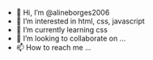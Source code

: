 - 👋 Hi, I’m @alineborges2006
- 👀 I’m interested in html, css, javascript
- 🌱 I’m currently learning css
- 💞️ I’m looking to collaborate on ...
- 📫 How to reach me ...

<!---
alineborges2006/alineborges2006 is a ✨ special ✨ repository because its `README.md` (this file) appears on your GitHub profile.
You can click the Preview link to take a look at your changes.
--->

